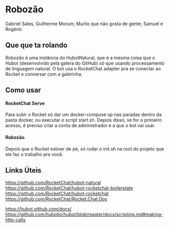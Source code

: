 # Robozão
Gabriel Sales, Guilherme Morum, Murilo que não gosta de gente, Samuel e Rogério

## Que que ta rolando
Robozão é uma instância do HubotNatural, que é a mesma coisa que o Hubot (desenvolvido pela galera do GitHub) só que usando processamento de linguagem natural.
O bot usa o RocketChat adapter pra se conectar ao Rocket e conversar com a galerinha.

## Como usar
#### RocketChat Serve
Para subir o Rocket só dar um docker-compose up nas paradas dentro da pasta docker, ou executar o script start.sh.
Depois disso, se for o primeiro acesso, é preciso criar a conta de administrador e a que o bot vai usar.
#### Robozão
Depois que o Rocket estiver de pé, só rodar o init.sh na root do projeto que ele faz o trabalho pra você.

## Links Úteis
https://github.com/RocketChat/hubot-natural
https://github.com/RocketChat/hubot-rocketchat-boilerplate
https://github.com/RocketChat/hubot-rocketchat
https://github.com/RocketChat/Rocket.Chat.Ops

https://hubot.github.com/docs/
https://github.com/hubotio/hubot/blob/master/docs/scripting.md#making-http-calls
